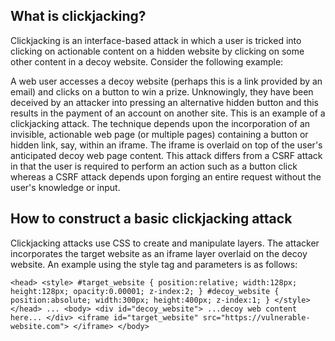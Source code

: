 ## What is clickjacking?

Clickjacking is an interface-based attack in which a user is tricked into clicking on actionable content on a hidden website by clicking on some other content in a decoy website. Consider the following example:

A web user accesses a decoy website (perhaps this is a link provided by an email) and clicks on a button to win a prize. Unknowingly, they have been deceived by an attacker into pressing an alternative hidden button and this results in the payment of an account on another site. This is an example of a clickjacking attack. The technique depends upon the incorporation of an invisible, actionable web page (or multiple pages) containing a button or hidden link, say, within an iframe. The iframe is overlaid on top of the user's anticipated decoy web page content. This attack differs from a CSRF attack in that the user is required to perform an action such as a button click whereas a CSRF attack depends upon forging an entire request without the user's knowledge or input.

## How to construct a basic clickjacking attack

Clickjacking attacks use CSS to create and manipulate layers. The attacker incorporates the target website as an iframe layer overlaid on the decoy website. An example using the style tag and parameters is as follows:

`<head> <style> #target_website { position:relative; width:128px; height:128px; opacity:0.00001; z-index:2; } #decoy_website { position:absolute; width:300px; height:400px; z-index:1; } </style> </head> ... <body> <div id="decoy_website"> ...decoy web content here... </div> <iframe id="target_website" src="https://vulnerable-website.com"> </iframe> </body>`
